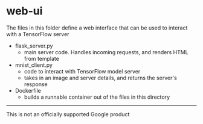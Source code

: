 # web-ui

The files in this folder define a web interface that can be used to interact with a TensorFlow server

- flask_server.py
  - main server code. Handles incoming requests, and renders HTML from template
- mnist_client.py
  - code to interact with TensorFlow model server
  - takes in an image and server details, and returns the server's response
- Dockerfile
  - builds a runnable container out of the files in this directory

---

This is not an officially supported Google product
